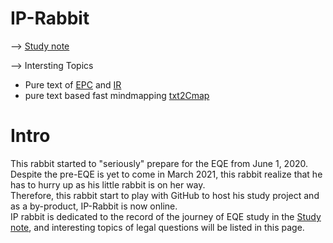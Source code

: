 # IP-Rabbit 
--> [Study note](main.md)

--> Intersting Topics
- Pure text of [EPC](EPC.md) and [IR](IR.md)
- pure text based fast mindmapping [txt2Cmap](https://carlhe87.github.io/txt2Cmap/)

# Intro
This rabbit started to "seriously" prepare for the EQE from June 1, 2020. Despite the pre-EQE is yet to come in March 2021, this rabbit realize that he has to hurry up as his little rabbit is on her way.  
Therefore, this rabbit start to play with GitHub to host his study project and as a by-product, IP-Rabbit is now online.  
IP rabbit is dedicated to the record of the journey of EQE study in the [Study note](main.md), and interesting topics of legal questions will be listed in this page.
